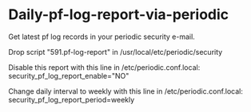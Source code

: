 # Daily-pf-log-report-via-periodic
Get latest pf log records in your periodic security e-mail.

Drop script "591.pf-log-report" in /usr/local/etc/periodic/security

Disable this report with this line in /etc/periodic.conf.local:\
security_pf_log_report_enable="NO"

Change daily interval to weekly with this line in /etc/periodic.conf.local:\
security_pf_log_report_period=weekly
